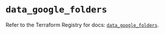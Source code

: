 # `data_google_folders`

Refer to the Terraform Registry for docs: [`data_google_folders`](https://registry.terraform.io/providers/hashicorp/google-beta/5.19.0/docs/data-sources/google_folders).
